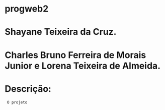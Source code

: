 # progweb2
# Shayane Teixeira da Cruz. 
# Charles Bruno Ferreira de Morais Junior e Lorena Teixeira de Almeida.
# Descrição: 
     O projeto 
